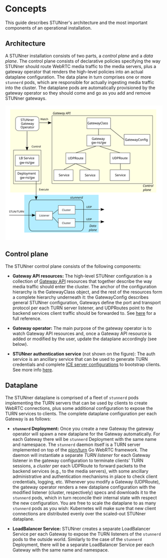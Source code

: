 # Concepts

This guide describes STUNner's architecture and the most important components of an operational installation.

## Architecture

A STUNner installation consists of two parts, a *control plane* and a *data plane*. The control plane consists of declarative policies specifying the way STUNner should route WebRTC media traffic to the media servers, plus a gateway operator that renders the high-level policies into an actual dataplane configuration. The data plane in turn comprises one or more `stunnerd` pods, which are responsible for actually ingesting media traffic into the cluster. The dataplane pods are automatically provisioned by the gateway operator so they should come and go as you add and remove STUNner gateways.

![STUNner architecture](img/stunner_arch_big.svg)

## Control plane

The STUNner control plane consists of the following components:

* **Gateway API resources:** The high-level STUNner configuration is a collection of [Gateway API](https://gateway-api.sigs.k8s.io) resources that together describe the way media traffic should enter the cluster. The anchor of the configuration hierarchy is the GatewayClass object, and the rest of the resources form a complete hierarchy underneath it: the GatewayConfig describes general STUNner configuration, Gateways define the port and transport protocol per each TURN server listener, and UDPRoutes point to the backend services client traffic should be forwarded to. See [here](GATEWAY.md) for a full reference.

* **Gateway operator:** The main purpose of the gateway operator is to watch Gateway API resources and, once a Gateway API resource is added or modified by the user, update the dataplane accordingly (see below).

* **STUNner authentication service** (not shown on the figure): The auth service is an ancillary service that can be used to generate TURN credentials and complete [ICE server configurations](https://developer.mozilla.org/en-US/docs/Web/API/RTCPeerConnection/RTCPeerConnection#iceservers) to bootstrap clients. See more info [here](AUTH.md).

## Dataplane

The STUNner dataplane is comprised of a fleet of `stunnerd` pods implementing the TURN servers that can be used by clients to create WebRTC connections, plus some additional configuration to expose the TURN services to clients. The complete dataplane configuration per each Gateway is as follows:

* **`stunnerd` Deployment:** Once you create a new Gateway the gateway operator will spawn a new dataplane for the Gateway automatically. For each Gateway there will be `stunnerd` Deployment with the same name and namespace. The `stunnerd` daemon itself is a TURN server implemented on top of the [pion/turn](https://github.com/pion/turn) Go WebRTC framework. The daemon will instantiate a separate *TURN listener* for each Gateway listener in the gateway configuration to terminate clients' TURN sessions, a *cluster* per each UDPRoute to forward packets to the backend services (e.g., to the media servers), with some ancillary administrative and authentication mechanisms in place to check client credentials, logging, etc.  Whenever you modify a Gateway (UDPRoute), the gateway operator renders a new dataplane configuration with the modified listener (cluster, respectively) specs and downloads it to the `stunnerd` pods, which in turn reconcile their internal state with respect the new configuration.  You are free to scale the dataplane to as many `stunnerd` pods as you wish: Kubernetes will make sure that new client connections are distributed evenly over the scaled-out STUNner dataplane.

* **LoadBalancer Service:** STUNner creates a separate LoadBalancer Service per each Gateway to expose the TURN listeners of the `stunnerd` pods to the outside world. Similarly to the case of the `stunnerd` Deployment, there will be a separate LoadBalancer Service per each Gateway with the same name and namespace. 
